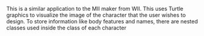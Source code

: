 This is a similar application to the MII maker from WII. This uses Turtle graphics to visualize the image of the character that the user wishes to design.
To store information like body features and names, there are nested classes used inside the class of each character
